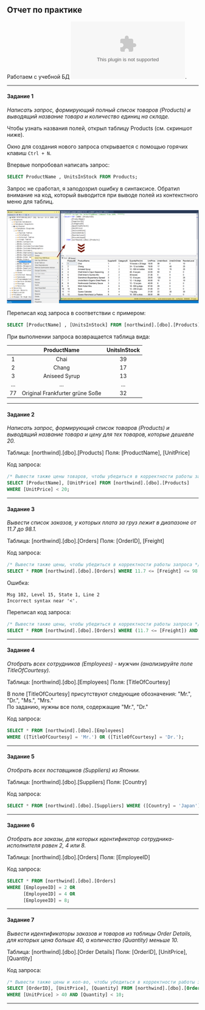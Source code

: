 ## Отчет по практике

Работаем с учебной БД ![Northwind](../northwind.zip).

---

#### Задание 1

*Написать запрос, формирующий полный список товаров (Products) и выводящий название товара и количество единиц на складе.*

Чтобы узнать названия полей, открыл таблицу Products (см. скриншот ниже).

Окно для создания нового запроса открывается с помощью горячих клавиш `Ctrl + N`.

Впервые попробовал написать запрос:
```sql
SELECT ProductName , UnitsInStock FROM Products;
```

Запрос не сработал, я заподозрил ошибку в синтаксисе. Обратил внимание на код, который выводится при выводе полей из контекстного меню для таблиц.

<img src="syntax_analyzing1.png" width=800 />

Переписал код запроса в соответствии с примером:
```sql
SELECT [ProductName] , [UnitsInStock] FROM [northwind].[dbo].[Products];
```

При выполнении запроса возвращается таблица вида:

||ProductName|UnitsInStock|
|:---:|:---:|:---:|
|1|Chai|	39|
|2|Chang|	17|
|3|Aniseed Syrup|	13|
|...|...|...|
|77|Original Frankfurter grüne Soße|	32|

---

#### Задание 2

*Написать запрос, формирующий список товаров (Products) и выводящий название товара и цену для тех товаров, которые дешевле 20.*

Таблица: [northwind].[dbo].[Products]
Поля: [ProductName], [UnitPrice]

Код запроса:
```sql
/* Вывести также цены товаров, чтобы убедиться в корректности работы запроса */
SELECT [ProductName], [UnitPrice] FROM [northwind].[dbo].[Products]
WHERE [UnitPrice] < 20;
```

---

#### Задание 3

*Вывести список заказов, у которых плата за груз лежит в диапазоне от 11.7 до 98.1.*

Таблица: [northwind].[dbo].[Orders]
Поля: [OrderID], [Freight]

Код запроса:
```sql
/* Вывести также цены, чтобы убедиться в корректности работы запроса */
SELECT * FROM [northwind].[dbo].[Orders] WHERE 11.7 <= [Freight] <= 98.1;
```

Ошибка:
```
Msg 102, Level 15, State 1, Line 2
Incorrect syntax near '<'.
```

Переписал код запроса:
```sql
/* Вывести также цены, чтобы убедиться в корректности работы запроса */
SELECT * FROM [northwind].[dbo].[Orders] WHERE (11.7 <= [Freight]) AND ([Freight] <= 98.1);
```

---

#### Задание 4

*Отобрать всех сотрудников (Employees) - мужчин (анализируйте поле TitleOfCourtesy).*

Таблица: [northwind].[dbo].[Employees]
Поля: [TitleOfCourtesy]

В поле [TitleOfCourtesy] присутствуют следующие обозначения: "Mr.", "Dr.", "Ms.", "Mrs."     
По заданию, нужны все поля, содержащие "Mr.", "Dr."

Код запроса:
```sql
SELECT * FROM [northwind].[dbo].[Employees]
WHERE ([TitleOfCourtesy] = 'Mr.') OR ([TitleOfCourtesy] = 'Dr.');
```

---

#### Задание 5

*Отобрать всех поставщиков (Suppliers) из Японии.*

Таблица: [northwind].[dbo].[Suppliers]
Поля: [Country]

Код запроса:
```sql
SELECT * FROM [northwind].[dbo].[Suppliers] WHERE ([Country] = 'Japan');
```

---

#### Задание 6

*Отобрать все заказы, для которых идентификатор сотрудника-исполнителя равен 2, 4 или 8.*

Таблица: [northwind].[dbo].[Orders]
Поля: [EmployeeID]

Код запроса:
```sql
SELECT * FROM [northwind].[dbo].[Orders]
WHERE [EmployeeID] = 2 OR
      [EmployeeID] = 4 OR
      [EmployeeID] = 8;
```

---

#### Задание 7

*Вывести идентификаторы заказов и товаров из таблицы Order Details, для которых цена больше 40, а количество (Quantity) меньше 10.*

Таблица: [northwind].[dbo].[Order Details]
Поля: [OrderID], [UnitPrice], [Quantity]

Код запроса:
```sql
/* Вывести также цены и кол-во, чтобы убедиться в корректности работы запроса */
SELECT [OrderID], [UnitPrice], [Quantity] FROM [northwind].[dbo].[Order Details]
WHERE [UnitPrice] > 40 AND [Quantity] < 10;
```

---
